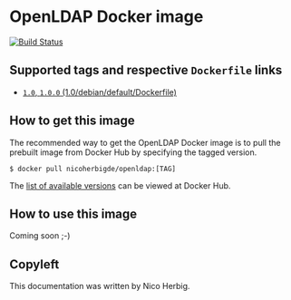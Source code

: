 # OpenLDAP Docker image

[![Build Status](https://github.com/nicoherbigio/docker-openldap/actions/workflows/build-docker-images.yml/badge.svg)](https://github.com/nicoherbigio/docker-openldap/actions/workflows/build-docker-images.yml)

## Supported tags and respective `Dockerfile` links

 * [`1.0`, `1.0.0` (1.0/debian/default/Dockerfile)](https://github.com/nicoherbigio/docker-openldap/blob/main/1.0/debian/default/Dockerfile)

## How to get this image

The recommended way to get the OpenLDAP Docker image is to pull the prebuilt image from Docker Hub by specifying the tagged version.

```console
$ docker pull nicoherbigde/openldap:[TAG]
```

The [list of available versions](https://hub.docker.com/r/nicoherbigde/openldap/tags) can be viewed at Docker Hub.

## How to use this image

Coming soon ;-)

## Copyleft

This documentation was written by Nico Herbig.
